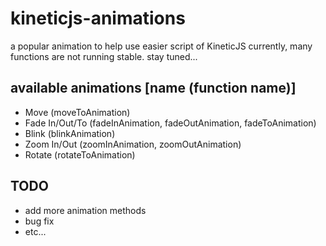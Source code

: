 kineticjs-animations
====================

a popular animation to help use easier script of KineticJS
currently, many functions are not running stable. stay tuned...

available animations [name (function name)]
--------------------

- Move (moveToAnimation)
- Fade In/Out/To (fadeInAnimation, fadeOutAnimation, fadeToAnimation)
- Blink (blinkAnimation)
- Zoom In/Out (zoomInAnimation, zoomOutAnimation)
- Rotate (rotateToAnimation)

TODO
----

- add more animation methods
- bug fix
- etc...